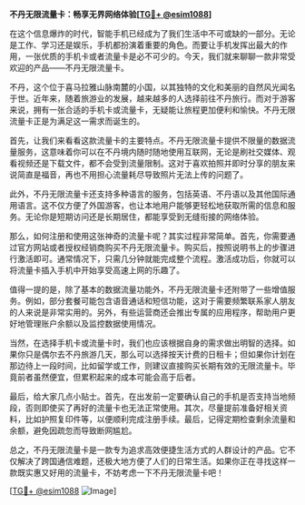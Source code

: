 **不丹无限流量卡：畅享无界网络体验[[TG💪+ @esim1088](https://t.me/s/esim1088)]**

在这个信息爆炸的时代，智能手机已经成为了我们生活中不可或缺的一部分。无论是工作、学习还是娱乐，手机都扮演着重要的角色。而要让手机发挥出最大的作用，一张优质的手机卡或者流量卡是必不可少的。今天，我们就来聊聊一款非常受欢迎的产品——不丹无限流量卡。

不丹，这个位于喜马拉雅山脉南麓的小国，以其独特的文化和美丽的自然风光闻名于世。近年来，随着旅游业的发展，越来越多的人选择前往不丹旅行。而对于游客来说，拥有一张合适的手机卡或流量卡，无疑能让旅程更加便利和愉快。不丹无限流量卡正是为满足这一需求而诞生的。

首先，让我们来看看这款流量卡的主要特点。不丹无限流量卡提供不限量的数据流量服务，这意味着你可以在不丹境内随时随地使用互联网，无论是刷社交媒体、观看视频还是下载文件，都不会受到流量限制。这对于喜欢拍照并即时分享的朋友来说简直是福音，再也不用担心流量耗尽导致照片无法上传的问题了。

此外，不丹无限流量卡还支持多种语言的服务，包括英语、不丹语以及其他国际通用语言。这不仅方便了外国游客，也让本地用户能够更轻松地获取所需的信息和服务。无论你是短期访问还是长期居住，都能享受到无缝衔接的网络体验。

那么，如何注册和使用这张神奇的流量卡呢？其实过程非常简单。首先，你需要通过官方网站或者授权经销商购买不丹无限流量卡。购买后，按照说明书上的步骤进行激活即可。通常情况下，只需几分钟就能完成整个流程。激活成功后，你就可以将流量卡插入手机中开始享受高速上网的乐趣了。

值得一提的是，除了基本的数据流量功能外，不丹无限流量卡还附带了一些增值服务。例如，部分套餐可能包含语音通话和短信功能，这对于需要频繁联系家人朋友的人来说是非常实用的。另外，有些运营商还会推出专属的应用程序，帮助用户更好地管理账户余额以及监控数据使用情况。

当然，在选择手机卡或流量卡时，我们也应该根据自身的需求做出明智的选择。如果你只是偶尔去不丹旅游几天，那么可以选择按天计费的日租卡；但如果你计划在那边待上一段时间，比如留学或工作，则建议直接购买长期有效的无限流量卡。毕竟前者虽然便宜，但累积起来的成本可能会高于后者。

最后，给大家几点小贴士。首先，在出发前一定要确认自己的手机是否支持当地频段，否则即使买了再好的流量卡也无法正常使用。其次，尽量提前准备好相关资料，比如护照复印件等，以便顺利完成注册手续。最后，记得定期检查剩余流量和余额，避免因疏忽而导致断网尴尬。

总之，不丹无限流量卡是一款专为追求高效便捷生活方式的人群设计的产品。它不仅解决了跨国通信难题，还极大地方便了人们的日常生活。如果你正在寻找这样一款既实惠又好用的流量卡，不妨考虑一下不丹无限流量卡吧！

[[TG💪+ @esim1088](https://t.me/s/esim1088) ![Image](https://i.postimg.cc/4NQfJmqS/Snipaste-2025-05-13-00-14-12.png)]